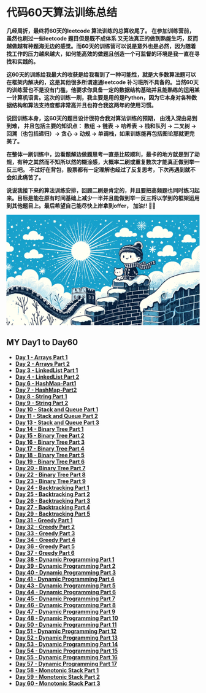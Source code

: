 # 代码60天算法训练总结

**几经周折，最终将60天的leetcode 算法训练的总算收尾了。 在参加训练营前，虽然也刷过一些leetcode 题目但是既不成体系 又无法真正的做到熟能生巧，反而越做越有种题海无边的感觉。而60天的训练营可以说是意外也是必然，因为随着找工作的压力越来越大，如何能高效的做题且创造一个可监督的环境是我一直在寻找和实践的。**

**这60天的训练给我最大的收获是给我看到了一种可能性，就是大多数算法题可以在框架内解决的，这是其他很多所谓速通leetcode 补习班所不具备的。当然60天的训练营也不是没有门槛，他要求你具备一定的数据结构基础并且能熟练的运用某一计算机语言。这次的训练一刷，我主要是用的是Python，因为它本身对各种数据结构和算法支持度都非常高并且也符合我这两年的使用习惯。**

**说回训练本身，这60天的题目设计很符合我对算法训练的预期， 由浅入深由易到到难， 并且包括主要的知识点： 数组 -> 链表 -> 哈希表 -> 栈和队列 -> 二叉树 -> 回溯（也包括递归）-> 贪心 -> 动规 -> 单调栈，如果训练能再包括图论那就更完美了。**


**在整体一刷训练中，边看题解边做题思考一直是比较顺利，最卡的地方就是到了动规，有种之其然而不知所以然的糊涂感，大概率二刷或重复数次才能真正做到举一反三吧。 不过好在背包，股票都有一定理解也经过了反复思考，下次再遇到就不会如此痛苦了。**

**说说我接下来的算法训练安排，回顾二刷是肯定的，并且要把高频题也同时练习起来。目标是能在原有时间基础上减少一半并且能做到举一反三将以学到的框架运用到其他题目上。最后希望自己能尽快上岸拿到offer， 加油!! 💪💪**



![my 60 days](https://github.com/samuelusc/Algomuscle/blob/main/assets/Day60s/60DayReview.webp)


## MY Day1 to Day60


- **[Day 1 - Arrays Part 1](https://github.com/samuelusc/Algomuscle/blob/main/Daily%20Algo%20Insights/Day01-Arrays-Part1.md)**
- **[Day 2 - Arrays Part 2](https://github.com/samuelusc/Algomuscle/blob/main/Daily%20Algo%20Insights/Day02-Arrays-Part2.md)**
- **[Day 3 - LinkedList Part 1](https://github.com/samuelusc/Algomuscle/blob/main/Daily%20Algo%20Insights/Day03-LinkedList-Part1.md)**
- **[Day 4 - LinkedList Part 2](https://github.com/samuelusc/Algomuscle/blob/main/Daily%20Algo%20Insights/Day04-LinkedList-Part2.md)**
- **[Day 6 - HashMap-Part1](https://github.com/samuelusc/Algomuscle/blob/main/Daily%20Algo%20Insights/Day06-HashMap-Part1.md)**
- **[Day 7 - HashMap-Part2](https://github.com/samuelusc/Algomuscle/blob/main/Daily%20Algo%20Insights/Day07-HashMap-Part2.md)**
- **[Day 8 - String Part 1](https://github.com/samuelusc/Algomuscle/blob/main/Daily%20Algo%20Insights/Day08-String-Part1.md)**
- **[Day 9 - String Part 2](https://github.com/samuelusc/Algomuscle/blob/main/Daily%20Algo%20Insights/Day09-String-Part2.md)**
- **[Day 10 - Stack and Queue Part 1](https://github.com/samuelusc/Algomuscle/blob/main/Daily%20Algo%20Insights/Day10-Stack%20and%20Queue-Part1.md)**
- **[Day 11 - Stack and Queue Part 2](https://github.com/samuelusc/Algomuscle/blob/main/Daily%20Algo%20Insights/Day11-Stack%20and%20Queue-Part2.md)**
- **[Day 13 - Stack and Queue Part 3](https://github.com/samuelusc/Algomuscle/blob/main/Daily%20Algo%20Insights/Day13-Stack%20and%20Queue-Part3.md)**
- **[Day 14 - Binary Tree Part 1](https://github.com/samuelusc/Algomuscle/blob/main/Daily%20Algo%20Insights/Day14-Binary%20Tree-Part1.md)**
- **[Day 15 - Binary Tree Part 2](https://github.com/samuelusc/Algomuscle/blob/main/Daily%20Algo%20Insights/Day15-Binary%20Tree-Part2.md)**
- **[Day 16 - Binary Tree Part 3](https://github.com/samuelusc/Algomuscle/blob/main/Daily%20Algo%20Insights/Day16-Binary%20Tree-Part3.md)**
- **[Day 17 - Binary Tree Part 4](https://github.com/samuelusc/Algomuscle/blob/main/Daily%20Algo%20Insights/Day17-Binary%20Tree-Part4.md)**
- **[Day 18 - Binary Tree Part 5](https://github.com/samuelusc/Algomuscle/blob/main/Daily%20Algo%20Insights/Day18-Binary%20Tree-Part5.md)**
- **[Day 19 - Binary Tree Part 6](https://github.com/samuelusc/Algomuscle/blob/main/Daily%20Algo%20Insights/Day19-Binary%20Tree-Part6.md)**
- **[Day 20 - Binary Tree Part 7](https://github.com/samuelusc/Algomuscle/blob/main/Daily%20Algo%20Insights/Day20%20-%20Binary%20Tree-Part7.md)**
- **[Day 22 - Binary Tree Part 8](https://github.com/samuelusc/Algomuscle/blob/main/Daily%20Algo%20Insights/Day22%20-%20Binary%20Tree-Part8.md)**
- **[Day 23 - Binary Tree Part 9](https://github.com/samuelusc/Algomuscle/blob/main/Daily%20Algo%20Insights/Day23%20-%20Binary%20Tree-Part9.md)**
- **[Day 24 - Backtracking Part 1](https://github.com/samuelusc/Algomuscle/blob/main/Daily%20Algo%20Insights/Day24%20-%20Backtracking-Part1.md)**
- **[Day 25 - Backtracking Part 2](https://github.com/samuelusc/Algomuscle/blob/main/Daily%20Algo%20Insights/Day25%20-%20Backtracking-Part2.md)**
- **[Day 26 - Backtracking Part 3](https://github.com/samuelusc/Algomuscle/blob/main/Daily%20Algo%20Insights/Day26%20-%20Backtracking-Part3.md)**
- **[Day 27 - Backtracking Part 4](https://github.com/samuelusc/Algomuscle/blob/main/Daily%20Algo%20Insights/Day27%20-%20Backtracking-Part4.md)**
- **[Day 29 - Backtracking Part 5](https://github.com/samuelusc/Algomuscle/blob/main/Daily%20Algo%20Insights/Day29%20-%20Backtracking-Part5.md)**
- **[Day 31 - Greedy Part 1](https://github.com/samuelusc/Algomuscle/blob/main/Daily%20Algo%20Insights/Day31%20-%20Greedy-Part1.md)**
- **[Day 32 - Greedy Part 2](https://github.com/samuelusc/Algomuscle/blob/main/Daily%20Algo%20Insights/Day32%20-%20Greedy-Part2.md)**
- **[Day 33 - Greedy Part 3](https://github.com/samuelusc/Algomuscle/blob/main/Daily%20Algo%20Insights/Day33%20-%20Greedy-Part3.md)**
- **[Day 34 - Greedy Part 4](https://github.com/samuelusc/Algomuscle/blob/main/Daily%20Algo%20Insights/Day34%20-%20Greedy-Part4.md)**
- **[Day 36 - Greedy Part 5](https://github.com/samuelusc/Algomuscle/blob/main/Daily%20Algo%20Insights/Day36%20-%20Greedy-Part5.md)**
- **[Day 37 - Greedy Part 6](https://github.com/samuelusc/Algomuscle/blob/main/Daily%20Algo%20Insights/Day37%20-%20Greedy-Part6.md)**
- **[Day 38 - Dynamic Programming Part 1](https://github.com/samuelusc/Algomuscle/blob/main/Daily%20Algo%20Insights/Day38%20-%20Dynamic%20Programming-Part1.md)**
- **[Day 39 - Dynamic Programming Part 2](https://github.com/samuelusc/Algomuscle/blob/main/Daily%20Algo%20Insights/Day39%20-%20Dynamic%20Programming-Part2.md)**
- **[Day 40 - Dynamic Programming Part 3](https://github.com/samuelusc/Algomuscle/blob/main/Daily%20Algo%20Insights/Day40%20-%20Dynamic%20Programming-Part3.md)**
- **[Day 41 - Dynamic Programming Part 4](https://github.com/samuelusc/Algomuscle/blob/main/Daily%20Algo%20Insights/Day41%20-%20Dynamic%20Programming-Part4.md)**
- **[Day 43 - Dynamic Programming Part 5](https://github.com/samuelusc/Algomuscle/blob/main/Daily%20Algo%20Insights/Day43%20-%20Dynamic%20Programming%20Part%205.md)**
- **[Day 44 - Dynamic Programming Part 6](https://github.com/samuelusc/Algomuscle/blob/main/Daily%20Algo%20Insights/Day44%20-%20Dynamic%20Programming-Part6.md)**
- **[Day 45 - Dynamic Programming Part 7](https://github.com/samuelusc/Algomuscle/blob/main/Daily%20Algo%20Insights/Day45%20-%20Dynamic%20Programming%20Part%207.md)**
- **[Day 46 - Dynamic Programming Part 8](https://github.com/samuelusc/Algomuscle/blob/main/Daily%20Algo%20Insights/Day46%20-%20Dynamic%20Programming-Part8.md)**
- **[Day 47 - Dynamic Programming Part 9](https://github.com/samuelusc/Algomuscle/blob/main/Daily%20Algo%20Insights/Day47%20-%20Dynamic%20Programming-Part9.md)**
- **[Day 48 - Dynamic Programming Part 10](https://github.com/samuelusc/Algomuscle/blob/main/Daily%20Algo%20Insights/Day48%20-%20Dynamic%20Programming%20Part%2010.md)**
- **[Day 50 - Dynamic Programming Part 11](https://github.com/samuelusc/Algomuscle/blob/main/Daily%20Algo%20Insights/Day50%20-%20Dynamic%20Programming%20Part%2011.md)**
- **[Day 51 - Dynamic Programming Part 12](https://github.com/samuelusc/Algomuscle/blob/main/Daily%20Algo%20Insights/Day51%20-%20Dynamic%20Programming%20Part%2012.md)**
- **[Day 52 - Dynamic Programming Part 13](https://github.com/samuelusc/Algomuscle/blob/main/Daily%20Algo%20Insights/Day52%20-%20Dynamic%20Programming%20Part%2013.md)**
- **[Day 53 - Dynamic Programming Part 14](https://github.com/samuelusc/Algomuscle/blob/main/Daily%20Algo%20Insights/Day53%20-%20Dynamic%20Programming%20Part%2014.md)**
- **[Day 54 - Dynamic Programming Part 15](https://github.com/samuelusc/Algomuscle/blob/main/Daily%20Algo%20Insights/Day54%20-%20Dynamic%20Programming%20Part%2015.md)**
- **[Day 55 - Dynamic Programming Part 16](https://github.com/samuelusc/Algomuscle/blob/main/Daily%20Algo%20Insights/Day55%20-%20Dynamic%20Programming%20Part%2016.md)**
- **[Day 57 - Dynamic Programming Part 17](https://github.com/samuelusc/Algomuscle/blob/main/Daily%20Algo%20Insights/Day57%20-%20%20Dynamic%20Programming%20Part%2017.md)**
- **[Day 58 - Monotonic Stack Part 1](https://github.com/samuelusc/Algomuscle/blob/main/Daily%20Algo%20Insights/Day58%20-%20Monotonic%20Stack%20Part%201.md)**
- **[Day 59 - Monotonic Stack Part 2](https://github.com/samuelusc/Algomuscle/blob/main/Daily%20Algo%20Insights/Day59%20-%20Monotonic%20Stack%20Part%202.md)**
- **[Day 60 - Monotonic Stack Part 3](https://github.com/samuelusc/Algomuscle/blob/main/Daily%20Algo%20Insights/Day60%20-%20Monotonic%20Stack%20Part%203.md)**


